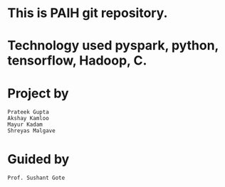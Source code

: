 # This is PAIH git repository.
# Technology used pyspark, python, tensorflow, Hadoop, C.
# Project by
 	Prateek Gupta
 	Akshay Kamloo
 	Mayur Kadam
 	Shreyas Malgave
# Guided by
 	Prof. Sushant Gote
